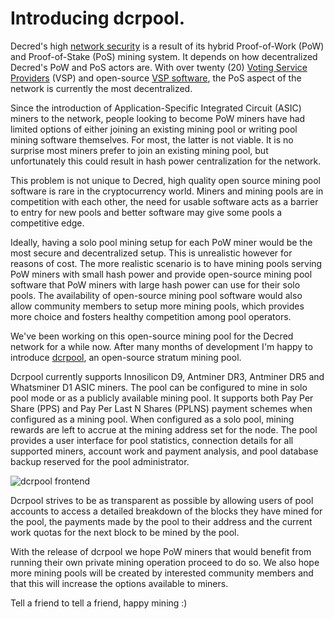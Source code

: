 # Introducing dcrpool.

Decred's high [network security](https://medium.com/decred/decreds-hybrid-protocol-a-superior-deterrent-to-majority-attacks-9421bf486292) is a result of its hybrid Proof-of-Work (PoW) and Proof-of-Stake (PoS) mining system. It depends on how decentralized Decred's PoW and PoS actors are. With over twenty (20) [Voting Service Providers](https://decred.org/vsp/) (VSP) and open-source [VSP software](https://github.com/decred/dcrstakepool), the PoS aspect of the network is currently the most decentralized. 

Since the introduction of Application-Specific Integrated Circuit (ASIC) miners to the network, people looking to become PoW miners have had limited options of either joining an existing mining pool or writing pool mining software themselves. For most, the latter is not viable. It is no surprise most miners prefer to join an existing mining pool, but unfortunately this could result in hash power centralization for the network.

This problem is not unique to Decred, high quality open source mining pool software is rare in the cryptocurrency world. Miners and mining pools are in competition with each other, the need for usable software acts as a barrier to entry for new pools and better software may give some pools a competitive edge.

Ideally, having a solo pool mining setup for each PoW miner would be the most secure and decentralized setup. This is unrealistic however for reasons of cost. The more realistic scenario is to have mining pools serving PoW miners with small hash power and provide open-source mining pool software that PoW miners with large hash power can use for their solo pools. The availability of open-source mining pool software would also allow community members to setup more mining pools, which provides more choice and fosters healthy competition among pool operators.

We've been working on this open-source mining pool for the Decred network for a while now. After many months of development I'm happy to introduce [dcrpool](https://github.com/decred/dcrpool), an open-source stratum mining pool.

Dcrpool currently supports Innosilicon D9, Antminer DR3, Antminer DR5 and Whatsminer D1 ASIC miners. The pool can be configured to mine in solo pool mode or as a publicly available mining pool. It supports both Pay Per Share (PPS) and Pay Per Last N Shares (PPLNS) payment schemes when configured as a mining pool. When configured as a solo pool, mining rewards are left to accrue at the mining address set for the node. The pool provides a user interface for pool statistics, connection details for all supported miners, account work and payment analysis, and pool database backup reserved for the pool administrator.

![dcrpool frontend](https://i.ibb.co/zfKCfyn/dcrpool.png)

Dcrpool strives to be as transparent as possible by allowing users of pool accounts to access a detailed breakdown of the blocks they have mined for the pool, the payments made by the pool to their address and the current work quotas for the next block to be mined by the pool. 

With the release of dcrpool we hope PoW miners that would benefit from running their own private mining operation proceed to do so. We also hope more mining pools will be created by interested community members and that this will increase the options available to miners.

Tell a friend to tell a friend, happy mining :)



